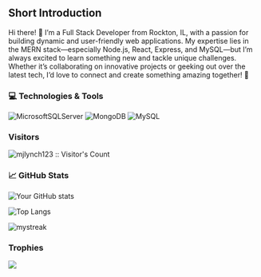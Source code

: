 ## Short Introduction
Hi there! 👋 I’m a Full Stack Developer from Rockton, IL, with a passion for building dynamic and user-friendly web applications. My expertise lies in the MERN stack—especially Node.js, React, Express, and MySQL—but I’m always excited to learn something new and tackle unique challenges. Whether it’s collaborating on innovative projects or geeking out over the latest tech, I’d love to connect and create something amazing together! 🚀


<!--
**mjlynch123/mjlynch123** is a ✨ _special_ ✨ repository because its `README.md` (this file) appears on your GitHub profile.

Here are some ideas to get you started:

- 🔭 I’m currently working on ...
- 🌱 I’m currently learning ...
- 👯 I’m looking to collaborate on ...
- 🤔 I’m looking for help with ...
- 💬 Ask me about ...
- 📫 How to reach me: ...
- 😄 Pronouns: ...
- ⚡ Fun fact: ...
-->
### 💻 Technologies & Tools
<!-- - **Languages:** JavaScript (Node.js), Python 
- **Frontend:** React, HTML/CSS, TailwindCSS  
- **Backend:** Express.js, Node.js  
- **Databases:** MongoDB, MySQL  -->
![MicrosoftSQLServer](https://img.shields.io/badge/Microsoft%20SQL%20Server-CC2927?style=for-the-badge&logo=microsoft%20sql%20server&logoColor=white) ![MongoDB](https://img.shields.io/badge/MongoDB-%234ea94b.svg?style=for-the-badge&logo=mongodb&logoColor=white) ![MySQL](https://img.shields.io/badge/mysql-4479A1.svg?style=for-the-badge&logo=mysql&logoColor=white)

### Visitors
<img align="center" src="https://profile-counter.glitch.me/{mjlynch123}/count.svg" alt="mjlynch123 :: Visitor's Count"/>

### 📈 GitHub Stats
![Your GitHub stats](https://github-readme-stats.vercel.app/api?username=mjlynch123&show_icons=true&theme=tokyonight)

![Top Langs](https://github-readme-stats.vercel.app/api/top-langs/?username=mjlynch123&layout=compact&theme=tokyonight)

<img src="https://github-readme-streak-stats.herokuapp.com/?user=mjlynch123&theme=tokyonight" alt="mystreak"/>

### Trophies

<img src="https://github-profile-trophy.vercel.app/?username=mjlynch123&theme=juicyfresh&no-bg=true" />




